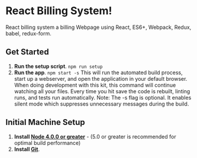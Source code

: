 # React Billing System!

React billing system a billing Webpage using React, ES6+, Webpack, Redux, babel, redux-form. 

## Get Started
1. **Run the setup script**. `npm run setup`
2. **Run the app**. `npm start -s`
This will run the automated build process, start up a webserver, and open the application in your default browser. When doing development with this kit, this command will continue watching all your files. Every time you hit save the code is rebuilt, linting runs, and tests run automatically. Note: The -s flag is optional. It enables silent mode which suppresses unnecessary messages during the build.

## Initial Machine Setup
1. **Install [Node 4.0.0 or greater](https://nodejs.org)** - (5.0 or greater is recommended for optimal build performance)
2. **Install [Git](https://git-scm.com/downloads)**.   